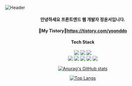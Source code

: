 ![Header](https://capsule-render.vercel.app/api?type=waving&color=0:EEFF00,100:a82da8&height=270&section=header&text=YoonseoJeong&fontSize=60&fontColor=black)



<div class="readme" align="center";>
<div class="text">
<h4>안녕하세요 프론트엔드 웹 개발자 정윤서입니다.</h4>

<h4>🌱My Tistory🌱<a href="https://tistory.com/yoonddo/">https://tistory.com/yoonddo</a></h4>

<!--

Here are some ideas to get you started:
✨
- 🔭 I’m currently working on ...
- 🌱 I’m currently learning ...
- 👯 I’m looking to collaborate on ...
- 🤔 I’m looking for help with ...
- 💬 Ask me about ...
- 📫 How to reach me: ...
- 😄 Pronouns: ...
- ⚡ Fun fact: ...
-->
<h4>Tech Stack</h4>

<img src="https://img.shields.io/badge/HTML5-E34F26?style=flat-square&logo=HTML5&logoColor=white"/> <img src="https://img.shields.io/badge/CSS3-1572B6?style=flat-square&logo=CSS3&logoColor=white"/> <img src="https://img.shields.io/badge/JavaScript-F7DF1E?style=fsquare&logo=JavaScript&logoColor=white"/><br><img src="https://img.shields.io/badge/jQuery-0769AD?style=flat-square&logo=jQuery3&logoColor=white"/> <img src="https://img.shields.io/badge/MySQL-4479A1?style=flat-square&logo=CSS3&logoColor=white"/> <img src="https://img.shields.io/badge/EclipseIDE-2C2255?style=flat-square&logo=EclipseIDE&logoColor=white"/> <img src="https://img.shields.io/badge/Spring-6DB33F?style=flat-square&logo=Spring&logoColor=white"/> <img src="https://img.shields.io/badge/ApacheTomcat-F8DC75?style=flat-square&logo=ApacheTomcat&logoColor=white"/>
</div>

<div class="git" style="display: -ms-flexbox">

<div style="flex:1">

[![Anurag's GitHub stats](https://github-readme-stats.vercel.app/api?username=dev-yoonddo)](https://github.com/dev-yoonddo/github-readme-stats)
</div>

<div style="flex:1">

[![Top Langs](https://github-readme-stats.vercel.app/api/top-langs/?username=dev-yoonddo)](https://github.com/dev-yoonddo/github-readme-stats)
</div>

</div>
</div>
